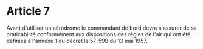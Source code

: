 # Article 7

Avant d'utiliser un aérodrome le commandant de bord devra s'assurer de sa praticabilité conformément aux dispositions des règles de l'air qui ont été définies à l'annexe 1 du décret le 57-598 du 13 mai 1957.
